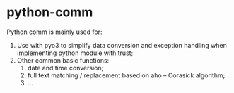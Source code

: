 # python-comm

Python comm is mainly used for:

1. Use with pyo3 to simplify data conversion and exception handling when implementing python module with trust;
2. Other common basic functions:
   1. date and time conversion;
   2. full text matching / replacement based on aho – Corasick algorithm;
   3. ...